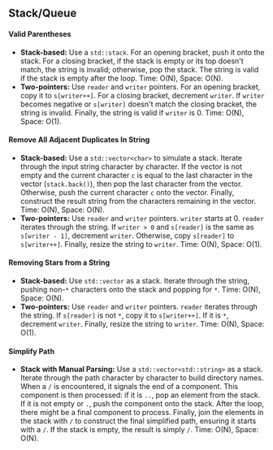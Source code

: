 ## Stack/Queue

#### Valid Parentheses

*   **Stack-based:** Use a `std::stack`. For an opening bracket, push it onto the stack. For a closing bracket, if the stack is empty or its top doesn't match, the string is invalid; otherwise, pop the stack. The string is valid if the stack is empty after the loop. Time: O(N), Space: O(N).
*   **Two-pointers:** Use `reader` and `writer` pointers. For an opening bracket, copy it to `s[writer++]`. For a closing bracket, decrement `writer`. If `writer` becomes negative or `s[writer]` doesn't match the closing bracket, the string is invalid. Finally, the string is valid if `writer` is 0. Time: O(N), Space: O(1).

#### Remove All Adjacent Duplicates In String

*   **Stack-based:** Use a `std::vector<char>` to simulate a stack. Iterate through the input string character by character. If the vector is not empty and the current character `c` is equal to the last character in the vector (`stack.back()`), then pop the last character from the vector. Otherwise, push the current character `c` onto the vector. Finally, construct the result string from the characters remaining in the vector. Time: O(N), Space: O(N).
*   **Two-pointers:** Use `reader` and `writer` pointers. `writer` starts at 0. `reader` iterates through the string. If `writer > 0` and `s[reader]` is the same as `s[writer - 1]`, decrement `writer`. Otherwise, copy `s[reader]` to `s[writer++]`. Finally, resize the string to `writer`. Time: O(N), Space: O(1).

#### Removing Stars from a String

*   **Stack-based:** Use `std::vector` as a stack. Iterate through the string, pushing non-`*` characters onto the stack and popping for `*`. Time: O(N), Space: O(N).
*   **Two-pointers:** Use `reader` and `writer` pointers. `reader` iterates through the string. If `s[reader]` is not `*`, copy it to `s[writer++]`. If it is `*`, decrement `writer`. Finally, resize the string to `writer`. Time: O(N), Space: O(1).

#### Simplify Path

*   **Stack with Manual Parsing:** Use a `std::vector<std::string>` as a stack. Iterate through the path character by character to build directory names. When a `/` is encountered, it signals the end of a component. This component is then processed: if it is `..`, pop an element from the stack. If it is not empty or `.`, push the component onto the stack. After the loop, there might be a final component to process. Finally, join the elements in the stack with `/` to construct the final simplified path, ensuring it starts with a `/`. If the stack is empty, the result is simply `/`. Time: O(N), Space: O(N).